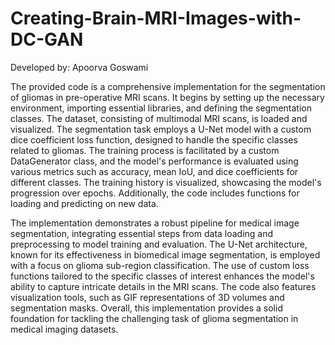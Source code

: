 # Creating-Brain-MRI-Images-with-DC-GAN

Developed by: Apoorva Goswami

The provided code is a comprehensive implementation for the segmentation of gliomas in pre-operative MRI scans. It begins by setting up the necessary environment, importing essential libraries, and defining the segmentation classes. The dataset, consisting of multimodal MRI scans, is loaded and visualized. The segmentation task employs a U-Net model with a custom dice coefficient loss function, designed to handle the specific classes related to gliomas. The training process is facilitated by a custom DataGenerator class, and the model's performance is evaluated using various metrics such as accuracy, mean IoU, and dice coefficients for different classes. The training history is visualized, showcasing the model's progression over epochs. Additionally, the code includes functions for loading and predicting on new data.

The implementation demonstrates a robust pipeline for medical image segmentation, integrating essential steps from data loading and preprocessing to model training and evaluation. The U-Net architecture, known for its effectiveness in biomedical image segmentation, is employed with a focus on glioma sub-region classification. The use of custom loss functions tailored to the specific classes of interest enhances the model's ability to capture intricate details in the MRI scans. The code also features visualization tools, such as GIF representations of 3D volumes and segmentation masks. Overall, this implementation provides a solid foundation for tackling the challenging task of glioma segmentation in medical imaging datasets.
